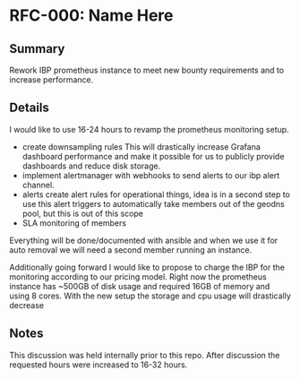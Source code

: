 # RFC-000: Name Here
## Summary
Rework IBP prometheus instance to meet new bounty requirements and to increase performance. 
## Details
I would like to use 16-24 hours to revamp the prometheus monitoring setup.

- create downsampling rules
This will drastically increase Grafana dashboard performance and make it possible for us to publicly provide dashboards and reduce disk storage.
- implement alertmanager with webhooks to send alerts to our ibp alert channel.
- alerts
create alert rules for operational things, idea is in a second step to use this alert triggers to automatically take members out of the geodns pool, but this is out of this scope
- SLA monitoring of members

Everything will be done/documented with ansible and when we use it for auto removal we will need a second member running an instance.

Additionally going forward I would like to propose to charge the IBP for the monitoring according to our pricing model. Right now the prometheus instance has ~500GB of disk usage and required 16GB of memory and using 8 cores. With the new setup the storage and cpu usage will drastically decrease

## Notes
This discussion was held internally prior to this repo. After discussion the requested hours were increased to 16-32 hours.
